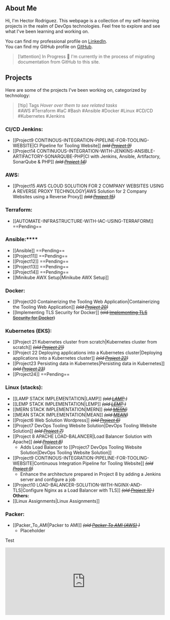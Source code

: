 <!--
Picture doesnt work
![[IMG-20230405-WA0008.jpg|400]]
-->

## About Me
Hi, I'm Hector Rodriguez. This webpage is a collection of my self-learning projects in the realm of DevOps technologies. Feel free to explore and see what I've been learning and working on.

You can find my professional profile on [LinkedIn](https://www.linkedin.com/in/hector-rodriguez-84020a26/).  
You can find my GitHub profile on [GitHub](https://github.com/hectorproko).

> [!attention] In Progress 🚀
> I'm currently in the process of migrating documentation from GitHub to this site.

## Projects
Here are some of the projects I've been working on, categorized by technology:


> [!tip] Tags
> *Hover over them to see related tasks*  
> #AWS #Terraform #IaC #Bash #Ansible #Docker #Linux #CD/CD #Kubernetes #Jenkins 
   
### CI/CD Jenkins:
- [[Project9 CONTINOUS-INTEGRATION-PIPELINE-FOR-TOOLING-WEBSITE|CI Pipeline for Tooling Website]] *~~(old [Project 9](https://github.com/hectorproko/CONTINOUS-INTEGRATION-PIPELINE-FOR-TOOLING-WEBSITE))~~*
- [[Project14 CONTINUOUS-INTEGRATION-WITH-JENKINS-ANSIBLE-ARTIFACTORY-SONARQUBE-PHP|CI with Jenkins, Ansible, Artifactory, SonarQube & PHP]] *~~(old [Project 14](https://github.com/hectorproko/EXPERIENCE-CONTINUOUS-INTEGRATION-WITH-JENKINS-ANSIBLE-ARTIFACTORY-SONARQUBE-PHP/blob/main/Steps_Project14.md))~~*

### AWS:
- [[Project15 AWS CLOUD SOLUTION FOR 2 COMPANY WEBSITES USING A REVERSE PROXY TECHNOLOGY|AWS Solution for 2 Company Websites using a Reverse Proxy]] ~~*(old [Project 15](https://github.com/hectorproko/AWS-CLOUD-SOLUTION-FOR-2-COMPANY-WEBSITES-USING-A-REVERSE-PROXY-TECHNOLOGY/blob/main/Project15_Steps.md))*~~

### Terraform:
- [[AUTOMATE-INFRASTRUCTURE-WITH-IAC-USING-TERRAFORM]] ==Pending==
### Ansible:****
- [[Ansible]] ==Pending==
- [[Project11]] ==Pending==
- [[Project12]] ==Pending==
- [[Project13]] ==Pending==
- [[Project14]] ==Pending==
- [[Minikube AWX Setup|Minikube AWX Setup]]

### Docker:
- [[Project20 Containerizing the Tooling Web Application|Containerizing the Tooling Web Application]] *~~(old [Project 20](https://github.com/hectorproko/MIGRATION-TO-THE-LOUD-WITH-CONTAINERIZATION---DOCKER-DOSECKER-COMPO/blob/main/Project20_Steps.md))~~*
- [[Implementing TLS Security for Docker]] ~~(old [Implementing TLS Security for Docker](https://github.com/hectorproko/Docker/blob/main/Implementing%20TLS%20Security%20for%20Docker.md))~~

### Kubernetes (EKS):
- [[Project 21 Kubernetes cluster from scratch|Kubernetes cluster from scratch]] *~~(old [Project 21](https://github.com/hectorproko/PROJECT-21-Orchestrating-containers-across-multiple-Virtual-Servers-with-Kubernetes/blob/main/Project21_Steps.md))~~*
- [[Project 22 Deploying applications into a Kubernetes cluster|Deploying applications into a Kubernetes cluster]] *~~(old [Project 22](https://github.com/hectorproko/DEPLOYING-APPLICATIONS-INTO-KUBERNETES-CLUSTER/blob/main/Project22_Steps.md))~~*
- [[Project23 Persisting data in Kubernetes|Persisting data in Kubernetes]] *~~(old [Project 23](https://github.com/hectorproko/PERSISTING-DATA-IN-KUBERNETES/blob/main/Project23_Steps.md))~~*
- [[Project24]] ==Pending==

### Linux (stacks):
- [[LAMP STACK IMPLEMENTATION|LAMP]] ~~*(old [LAMP](https://github.com/hectorproko/LAMP_STACK) )*~~  
- [[LEMP STACK IMPLEMENTATION|LEMP]]  ~~*(old [LEMP](https://github.com/hectorproko/LEMP_STACK) )*~~
- [[MERN STACK IMPLEMENTATION|MERN]] ~~*(old [MERN](https://github.com/hectorproko/MERN_STACK))*~~
- [[MEAN STACK IMPLEMENTATION|MEAN]] ~~*(old [MEAN](https://github.com/hectorproko/MEAN_STACK))*~~
- [[Project6 Web Solution Wordpress]] *~~(old [Project 6](https://github.com/hectorproko/WEB-SOLUTION-WITH-WORDPRESS))~~*
- [[Project7 DevOps Tooling Website Solution|DevOps Tooling Website Solution]] *~~(old [Project 7](https://github.com/hectorproko/Devops-Tooling-Website-Solution))~~*
- [[Project 8 APACHE LOAD-BALANCER|Load Balancer Solution with Apache]] *~~(old [Project 8](https://github.com/hectorproko/LOAD-BALANCER-SOLUTION-WITH-APACHE))~~*
    - Adds Load Balancer to [[Project7 DevOps Tooling Website Solution|DevOps Tooling Website Solution]]
- [[Project9 CONTINOUS-INTEGRATION-PIPELINE-FOR-TOOLING-WEBSITE|Continuous Integration Pipeline for Tooling Website]] *~~(old [Project 9](https://github.com/hectorproko/CONTINOUS-INTEGRATION-PIPELINE-FOR-TOOLING-WEBSITE))~~*
    - Enhance the architecture prepared in Project 8 by adding a Jenkins server and configure a job
- [[Project10 LOAD-BALANCER-SOLUTION-WITH-NGINX-AND-TLS|Configure Nginx as a Load Balancer with TLS]] *~~(old [Project 10](https://github.com/hectorproko/LOAD-BALANCER-SOLUTION-WITH-NGINX-AND-SSL-TLS)  )~~*  
**Others:**  
- [[Linux Assignments|Linux Assignments]]
### Packer:
- [[Packer_To_AMI|Packer to AMI]] ~~*(old [Packer To AMI (AWS)](https://github.com/hectorproko/Packer/blob/main/Packer_To_AMI.md) )*~~
    - Placeholder


Test
<iframe frameborder="0" style="width:100%;height:213px;" src="https://viewer.diagrams.net/?tags=%7B%7D&highlight=0000ff&edit=_blank&layers=1&nav=1#RxVZdc9sgEPw1erQHCxHbj63tttOZZjJxO236xkgXiRYbB6FY6q8vMugLYjdJp9WTYVmOY291JsCrXfle0kP2SSTAgxAlZYDXQRjOIhzpnxqpDDK%2FQgZIJUssqQO27BdYsKEVLIF8QFRCcMUOQzAW%2Bz3EaoBRKcVxSLsXfHjqgabgAduYch%2F9yhKVGXRBUId%2FAJZmzckzZFd2tCFbIM9oIo49CG8CvJJCKDPalSvgtXiNLmbfuzOrbWIS9uo5Gzjly5%2Bfy%2B%2Bb2%2BsvD9cPk8nH22ISmiiPlBf2wmyfQDnN1I7btFXVaKHjadn15O0xYwq2BxrXK0ddeY2dtuD1TA9tUJAKyrPZzloNtHlA7EDJSlPKVkizpXLmx14VLJT1CtBg1NY9bSN30uiBVecFSmFPqRykvuL0Rx40nh5JKxyRoVbhyFpFnlb687xnaa3VqEKhoanCaGShiCeUp09caJclVgPYJ2%2FqpqanMad5zuKhRlIU%2BvOt2ejE1jl%2BqydTFJIGuDsBZLFogHXZ56%2Br%2FuwGJNNXBWlBkx4kXtN0SqC7NJUpqD99UH6peqUgT5SiwSRwqtjjMI2n6mNPuBFMJ9i1l6XTXohT4lwUMga7q99VnUCthZpAyAlkdPAC6TLSqkc71IT8fMLeOQRdzMu7IBrw9cBk0Hm3rcHr7Xz1v%2By87Nxr7IznZGQ7R2PaOcJOteevtDNBzl%2FJ8t%2FYmTideLa4bGfiPgeWl%2FkRcfj4r%2Byvp91DzdC75y7e%2FAY%3D"></iframe>